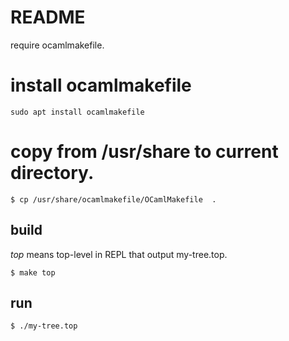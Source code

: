 # README



require ocamlmakefile.

# install ocamlmakefile

`sudo apt install ocamlmakefile`

# copy from /usr/share to current directory.

`$ cp /usr/share/ocamlmakefile/OCamlMakefile  .`


## build

*top* means top-level in REPL that output my-tree.top.

`$ make top`

## run

`$ ./my-tree.top`